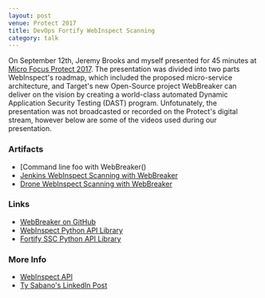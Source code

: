 ```yaml
---
layout: post
venue: Protect 2017
title: DevOps Fortify WebInspect Scanning
category: talk
---
```


On September 12th, Jeremy Brooks and myself presented for 45 minutes at [Micro Focus Protect 2017](https://softwareevents.microfocus.com/). The presentation was divided into two parts WebInspect's roadmap, which included the proposed micro-service architecture, and Target's new Open-Source project WebBreaker can deliver on the vision by creating a world-class automated Dynamic Application Security Testing (DAST) program.  Unfotunately, the presentation was not broadcasted or recorded on the Protect's digital stream, however below are some of the videos used during our presentation.

### Artifacts
* [Command line foo with WebBreaker()
* [Jenkins WebInspect Scanning with WebBreaker]()
* [Drone WebInspect Scanning with WebBreaker]()

### Links
* [WebBreaker on GitHub ](https://github.com/target/webbreaker)
* [WebInspect Python API Library](https://pypi.python.org/pypi/webinspectapi)
* [Fortify SSC Python API Library](https://pypi.python.org/pypi/fortifyapi)

### More Info
* [WebInspect API](https://community.saas.hpe.com/dcvta86296/attachments/dcvta86296/forify-documentation/2/1/WebInspect%2010.30%20-%20Protocols%20and%20Ports.docx)
* [Ty Sabano's LinkedIn Post](https://www.linkedin.com/feed/update/urn:li:activity:6313467782113697792)
